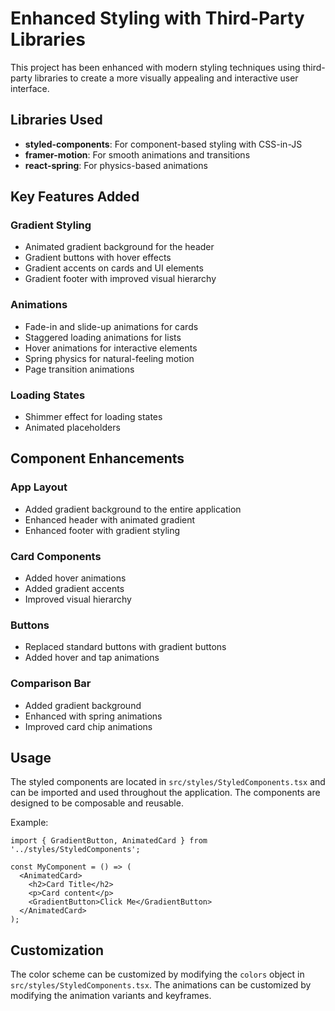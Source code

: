 # Enhanced Styling with Third-Party Libraries

This project has been enhanced with modern styling techniques using third-party libraries to create a more visually appealing and interactive user interface.

## Libraries Used

- **styled-components**: For component-based styling with CSS-in-JS
- **framer-motion**: For smooth animations and transitions
- **react-spring**: For physics-based animations

## Key Features Added

### Gradient Styling

- Animated gradient background for the header
- Gradient buttons with hover effects
- Gradient accents on cards and UI elements
- Gradient footer with improved visual hierarchy

### Animations

- Fade-in and slide-up animations for cards
- Staggered loading animations for lists
- Hover animations for interactive elements
- Spring physics for natural-feeling motion
- Page transition animations

### Loading States

- Shimmer effect for loading states
- Animated placeholders

## Component Enhancements

### App Layout

- Added gradient background to the entire application
- Enhanced header with animated gradient
- Enhanced footer with gradient styling

### Card Components

- Added hover animations
- Added gradient accents
- Improved visual hierarchy

### Buttons

- Replaced standard buttons with gradient buttons
- Added hover and tap animations

### Comparison Bar

- Added gradient background
- Enhanced with spring animations
- Improved card chip animations

## Usage

The styled components are located in `src/styles/StyledComponents.tsx` and can be imported and used throughout the application. The components are designed to be composable and reusable.

Example:

```tsx
import { GradientButton, AnimatedCard } from '../styles/StyledComponents';

const MyComponent = () => (
  <AnimatedCard>
    <h2>Card Title</h2>
    <p>Card content</p>
    <GradientButton>Click Me</GradientButton>
  </AnimatedCard>
);
```

## Customization

The color scheme can be customized by modifying the `colors` object in `src/styles/StyledComponents.tsx`. The animations can be customized by modifying the animation variants and keyframes.
